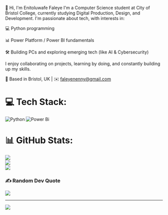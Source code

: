 👋 Hi, I'm Enitoluwafe Faleye
I'm a Computer Science student at City of Bristol College, currently studying Digital Production, Design, and Development. 
I'm passionate about tech, with interests in:

💻 Python programming 

📊 Power Platform / Power BI fundamentals

🛠️ Building PCs and exploring emerging tech (like AI & Cybersecurity)

I enjoy collaborating on projects, learning by doing, and constantly building up my skills.

📍 Based in Bristol, UK | ✉️ faleyenenny@gmail.com


# 💻 Tech Stack:
![Python](https://img.shields.io/badge/python-3670A0?style=for-the-badge&logo=python&logoColor=ffdd54) ![Power Bi](https://img.shields.io/badge/power_bi-F2C811?style=for-the-badge&logo=powerbi&logoColor=black)
# 📊 GitHub Stats:
![](https://github-readme-stats.vercel.app/api?username=Enny000&theme=tokyonight&hide_border=false&include_all_commits=false&count_private=false)<br/>
![](https://nirzak-streak-stats.vercel.app/?user=Enny000&theme=tokyonight&hide_border=false)<br/>
![](https://github-readme-stats.vercel.app/api/top-langs/?username=Enny000&theme=tokyonight&hide_border=false&include_all_commits=false&count_private=false&layout=compact)

### ✍️ Random Dev Quote
![](https://quotes-github-readme.vercel.app/api?type=horizontal&theme=radical)

---
[![](https://visitcount.itsvg.in/api?id=Enny000&icon=0&color=0)](https://visitcount.itsvg.in)


